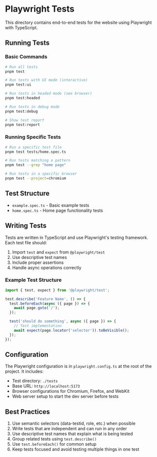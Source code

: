 # Playwright Tests

This directory contains end-to-end tests for the website using Playwright with TypeScript.

## Running Tests

### Basic Commands

```bash
# Run all tests
pnpm test

# Run tests with UI mode (interactive)
pnpm test:ui

# Run tests in headed mode (see browser)
pnpm test:headed

# Run tests in debug mode
pnpm test:debug

# Show test report
pnpm test:report
```

### Running Specific Tests

```bash
# Run a specific test file
pnpm test tests/home.spec.ts

# Run tests matching a pattern
pnpm test --grep "home page"

# Run tests in a specific browser
pnpm test --project=chromium
```

## Test Structure

- `example.spec.ts` - Basic example tests
- `home.spec.ts` - Home page functionality tests

## Writing Tests

Tests are written in TypeScript and use Playwright's testing framework. Each test file should:

1. Import `test` and `expect` from `@playwright/test`
2. Use descriptive test names
3. Include proper assertions
4. Handle async operations correctly

### Example Test Structure

```typescript
import { test, expect } from '@playwright/test';

test.describe('Feature Name', () => {
  test.beforeEach(async ({ page }) => {
    await page.goto('/');
  });

  test('should do something', async ({ page }) => {
    // Test implementation
    await expect(page.locator('selector')).toBeVisible();
  });
});
```

## Configuration

The Playwright configuration is in `playwright.config.ts` at the root of the project. It includes:

- Test directory: `./tests`
- Base URL: `http://localhost:5173`
- Browser configurations for Chromium, Firefox, and WebKit
- Web server setup to start the dev server before tests

## Best Practices

1. Use semantic selectors (data-testid, role, etc.) when possible
2. Write tests that are independent and can run in any order
3. Use descriptive test names that explain what is being tested
4. Group related tests using `test.describe()`
5. Use `test.beforeEach()` for common setup
6. Keep tests focused and avoid testing multiple things in one test 